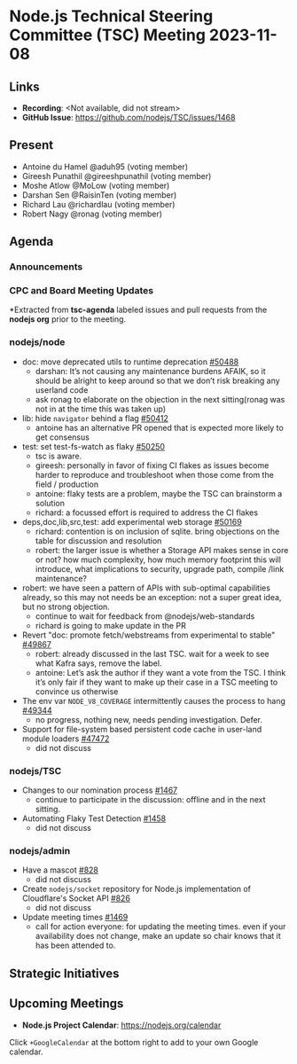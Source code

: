 # Node.js Technical Steering Committee (TSC) Meeting 2023-11-08

## Links

* **Recording**: <Not available, did not stream>
* **GitHub Issue**: https://github.com/nodejs/TSC/issues/1468

## Present

* Antoine du Hamel @aduh95 (voting member)
* Gireesh Punathil @gireeshpunathil (voting member)
* Moshe Atlow @MoLow (voting member)
* Darshan Sen @RaisinTen (voting member)
* Richard Lau @richardlau (voting member)
* Robert Nagy @ronag (voting member)



## Agenda

### Announcements

### CPC and Board Meeting Updates

*Extracted from **tsc-agenda** labeled issues and pull requests from the **nodejs org** prior to the meeting.

### nodejs/node

* doc: move deprecated utils to runtime deprecation [#50488](https://github.com/nodejs/node/pull/50488)
  * darshan: It’s not causing any maintenance burdens AFAIK, so it should be alright to keep around so that we don’t risk breaking any userland code
  * ask ronag to elaborate on the objection in the next sitting(ronag was not in at the time this was taken up)
* lib: hide `navigator` behind a flag [#50412](https://github.com/nodejs/node/pull/50412)
  * antoine has an alternative PR opened that is expected more likely to get consensus
* test: set test-fs-watch as flaky [#50250](https://github.com/nodejs/node/pull/50250)
  * tsc is aware.
  * gireesh: personally in favor of fixing CI flakes as issues become harder to reproduce and troubleshoot when those come from the field / production 
  * antoine: flaky tests are a problem, maybe the TSC can brainstorm a solution
  * richard: a focussed effort is required to address the CI flakes
* deps,doc,lib,src,test: add experimental web storage [#50169](https://github.com/nodejs/node/pull/50169)
  * richard: contention is on inclusion of sqlite. bring objections on the table for discussion and resolution
  * robert: the larger issue is whether a Storage API makes sense in core or not? how much complexity, how much memory footprint this will introduce, what implications to security, upgrade path, compile /link maintenance?
* robert: we have seen a pattern of APIs with sub-optimal capabilities already, so this may not needs be an exception: not a super great idea, but no strong objection.
  * continue to wait for feedback from @nodejs/web-standards 
  * richard is going to make update in the PR
* Revert "doc: promote fetch/webstreams from experimental to stable" [#49867](https://github.com/nodejs/node/pull/49867)
  * robert: already discussed in the last TSC. wait for a week to see what Kafra says, remove the label.
  * antoine: Let’s ask the author if they want a vote from the TSC. I think it’s only fair if they want to make up their case in a TSC meeting to convince us otherwise
* The env var `NODE_V8_COVERAGE` intermittently causes the process to hang [#49344](https://github.com/nodejs/node/issues/49344)
  * no progress, nothing new, needs pending investigation. Defer.
* Support for file-system based persistent code cache in user-land module loaders [#47472](https://github.com/nodejs/node/issues/47472)
  * did not discuss
### nodejs/TSC

* Changes to our nomination process [#1467](https://github.com/nodejs/TSC/issues/1467)
  * continue to participate in the discussion: offline and in the next sitting.
* Automating Flaky Test Detection [#1458](https://github.com/nodejs/TSC/issues/1458)
  * did not discuss
### nodejs/admin

* Have a mascot [#828](https://github.com/nodejs/admin/issues/828)
  * did not discuss
* Create `nodejs/socket` repository for Node.js implementation of Cloudflare's Socket API [#826](https://github.com/nodejs/admin/issues/826)
  * did not discuss
* Update meeting times [#1469](https://github.com/nodejs/TSC/issues/1469)
  * call for action everyone: for updating the meeting times. even if your availability does not change, make an update so chair knows that it has been attended to.
## Strategic Initiatives

## Upcoming Meetings

* **Node.js Project Calendar**: <https://nodejs.org/calendar>

Click `+GoogleCalendar` at the bottom right to add to your own Google calendar.
